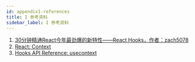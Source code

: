 ```yaml
---
id: appendix1-references
title: I 参考资料
sidebar_label: I 参考资料
---
```


1. [30分钟精通React今年最劲爆的新特性——React Hooks，作者：zach5078](https://segmentfault.com/a/1190000016950339)
1. [React: Context](https://reactjs.org/docs/context.html)
1. [Hooks API Reference: usecontext](https://reactjs.org/docs/hooks-reference.html#usecontext)
